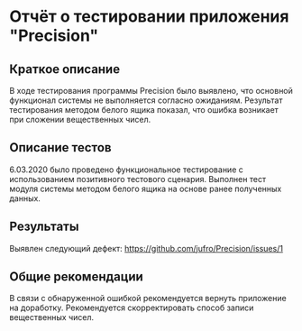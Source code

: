 # Отчёт о тестировании приложения "Precision"

## Краткое описание

В ходе тестирования программы Precision было выявлено, что основной функционал системы не выполняется согласно ожиданиям. Результат тестирования методом белого ящика показал, что ошибка возникает при сложении вещественных чисел.

## Описание тестов

6.03.2020 было проведено функциональное тестирование с использованием позитивного тестового сценария. Выполнен тест модуля системы методом белого ящика на основе ранее полученных данных.

## Результаты

Выявлен следующий дефект: https://github.com/jufro/Precision/issues/1

## Общие рекомендации

В связи с обнаруженной ошибкой рекомендуется вернуть приложение на доработку. Рекомендуется скорректировать способ записи вещественных чисел.
